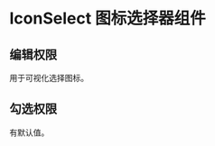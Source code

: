 # IconSelect 图标选择器组件

## 编辑权限

用于可视化选择图标。
<preview path="../src/components/permission-table/examples/edit.vue"></preview>

## 勾选权限

有默认值。
<preview path="../src/components/permission-table/examples/check.vue"></preview>
